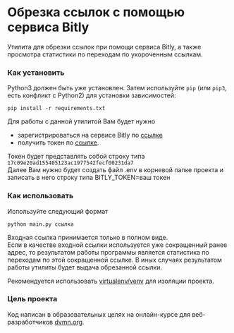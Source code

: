 # Обрезка ссылок с помощью сервиса Bitly

Утилита для обрезки ссылок при помощи сервиса Bitly, а также просмотра статистики по переходам по укороченным ссылкам.


### Как установить

Python3 должен быть уже установлен. 
Затем используйте `pip` (или `pip3`, есть конфликт с Python2) для установки зависимостей:
```
pip install -r requirements.txt
```
Для работы с данной утилитой Вам будет нужно 
- зарегистрироваться на сервисе Bitly по [ссылке](https://bitly.com/a/sign_up)
- получить токен по [ссылке](https://bitly.com/a/oauth_apps).    

Токен будет представлять собой строку типа `17c09e20ad155405123ac1977542fecf00231da7`  
Далее Вам нужно будет создать файл .env в корневой папке проекта и записать в него строку типа
BITLY_TOKEN=ваш токен

### Как использовать

Используйте следующий формат
```
python main.py ссылка
```
Входная ссылка принимается только в полном виде.  
Если в качестве входной ссылки используется уже сокращенный ранее адрес, то результатом работы программы является статистика по переходам по этой сокращенной ссылке.
В иных случаях результатом работы утилиты будет выдача обрезанной ссылки.

Рекомендуется использовать [virtualenv/venv](https://docs.python.org/3/library/venv.html) для изоляции проекта.

### Цель проекта

Код написан в образовательных целях на онлайн-курсе для веб-разработчиков [dvmn.org](https://dvmn.org/).